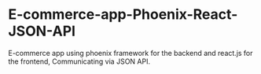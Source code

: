 # E-commerce-app-Phoenix-React-JSON-API
 E-commerce app using phoenix framework for the backend and react.js for the frontend, Communicating via JSON API.
